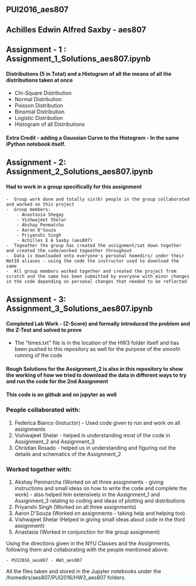 ## PUI2016_aes807
## Achilles Edwin Alfred Saxby - aes807

## Assignment - 1 : Assignment_1_Solutions_aes807.ipynb

#### Distributions (5 in Total) and a Histogram of all the means of all the distributions taken at once
 -  Chi-Square Distribution
 -  Normal Distribution
 -  Poisson Distribution
 -  Binomial Distribution
 -  Logistic Distribution
 -  Histogram of all Distributions
 
#### Extra Credit - adding a Gaussian Curve to the Histogram - In the same iPython notebook itself.

## Assignment - 2: Assignment_2_Solutions_aes807.ipynb

#### Had to work in a group specifically for this assignment
    -  Group work done and totally six(6) people in the group collaborated and worked on this project
    -  Group members:
        - Anastasia Shegay
        - Vishwajeet Shelar
        - Akshay Penmatcha
        - Aaron D'Souza
        - Priyanshi Singh
        - Achilles E A Saxby (aes807)
    -  Togeather the group has created the assignment/sat down together and created the code/worked togeather throughout
    -  Data is downloaded onto everyone's personal homedirs/ under their NetID aliases - using the code the instructor used to download the same
    -  All group members worked together and created the project from scratch and the same has been submitted by everyone with minor changes in the code depending on personal changes that needed to be reflected

## Assignment - 3: Assignment_3_Solutions_aes807.ipynb

#### Completed Lab Work - (Z-Score) and formally introduced the problem and the Z-Test and solved to prove

-  The "times.txt" file is in the location of the HW3 folder itself and has been pushed to this repository as well for the purpose of the smooth running of the code

#### Rough Solutions for the Assignment_2 is also in this repository to show the working of how we tried to download the data in different ways to try and run the code for the 2nd Assignment

#### This code is on github and on jupyter as well

### People collaborated with:

1. Federica Bianco (Instuctor) - Used code given to run and work on all assignments
2. Vishwajeet Shelar - helped in understanding most of the code in Assignment_2 and Assignment_3
3. Christian Rosado - helped us in understanding and figuring out the details and schematics of the Assignment_2

### Worked together with:

1. Akshay Penmarcha (Worked on all three assignments - giving instructions and small ideas on how to write the code and complete the work) - also helped him extensively in the Assignment_1 and Assignment_3 relating to coding and ideas of plotting and distributions
2. Priyanshi Singh (Worked on all three assignments)
3. Aaron D'Souza (Worked on assignments - taking help and helping too)
4. Vishwajeet Shelar (Helped in giving small ideas about code in the third assignment)
5. Anastasia (Worked in conjunction for the group assignment)

Using the directions given in the NYU Classes and the Assignments, following them and collaborating with the people mentioned above:

    - PUI2016_aes807 - HW3_aes807

All the files taken and stored in the Jupyter notebooks under the /homedirs/aes807/PUI2016/HW3_aes807 folders.
